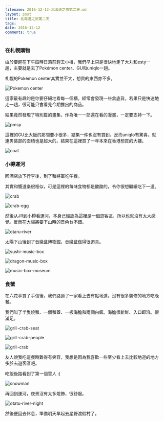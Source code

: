 ```yaml
---
filename: 2016-12-12-北海道之旅第二天.md
layout: post
title: 北海道之旅第二天
tags: 
date: 2016-12-12
comments: true
---
```


### 在札幌購物

由於要趕在下午四時日落前趕去小樽，我們早上只是很快地走了大丸和esty一趟，主要就是去了Pokémon center、GU和uniqlo一趟。

札幌的Pokémon center其實並不大，想買的東西亦不多。

![Pokemon center](%20site.baseurl%20/images/20161212-1.jpg)

這家最有趣的是你要仔細地看每一個櫃，經常會發現一些倉底貨。若果只是快速地走一趟，很可能只會看見今期推出的商品。

結果竟然發現了特別篇的畫集，作為唯一一部還在看的漫畫，一定要支持一下。

![pmsp](%20site.baseurl%20/images/20161212-2.jpg)

這裡的GU比大阪的那間要小很多，結果一件也沒有買到。反而uniqlo有驚喜，就連男裝部的面積也是超大的。結果在這裡買了一年本來在香港想買的大褸。

![coat](%20site.baseurl%20/images/20161212-3.jpg)

### 小樽運河

回酒店放下行李後，到了蟹將軍吃午餐。

其實和蟹道樂很相似，可是這裡的每味食物都是酸酸的，令你很想繼續吃下一道。

![crab](%20site.baseurl%20/images/20161212-4.jpg)

![crab-egg](%20site.baseurl%20/images/20161212-14.jpg)

然後从JR到小樽看運河，本身己經認為這裡是一個遊客區，所以也就沒有太大感覺。反而在大陽將要下山時的景色乜不錯。

![otaru-river](%20site.baseurl%20/images/20161212-5.jpg)

太陽下山後到了音欒盒博物館，音欒盒做得很迫真。

![sushi-music-box](%20site.baseurl%20/images/20161212-6.jpg)

![dragon-music-box](%20site.baseurl%20/images/20161212-7.jpg)

![music-box-museum](%20site.baseurl%20/images/20161212-8.jpg)

### 食蟹

在六花亭買了手信後，我們路過了一家看上去有點地道，沒有很多裝修的地方吃晚餐。

我們叫了半隻燒蟹、一個蟹蓋、一板海膽和兩個白飯。海膽很新鮮、入口即溶。很滿足。

![grill-crab-seat](%20site.baseurl%20/images/20161212-9.jpg)

![grill-crab-people](%20site.baseurl%20/images/20161212-10.jpg)

![grill-crab](%20site.baseurl%20/images/20161212-11.jpg)

友人說我吃這餐時難得有笑容，我想是因為我喜歡一些至少看上去比較地道的地方多於去遊客區吧。

吃飯後路看到了第一個雪人 :)

![snowman](%20site.baseurl%20/images/20161212-12.jpg)

再回到運河，夜景沒有太多燈飾，很舒服。

![otatu-river-night](%20site.baseurl%20/images/20161212-13.jpg)

然後便回去休息，準備明天早起去星野渡假村了。